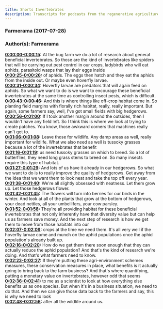```yaml
---
title: Shorts Invertebrates
description: Transcripts for podcasts from the regenerative agriculture space. Search and find episodes and timestamps.
---
```


### Farmerama  (2017-07-28)  
### Author(s): Farmerama  

**[0:00:00-0:00:15](https://soundcloud.com/farmerama-radio/shorts-invertebrates#t=0:00:00):**  At the bug farm we do a lot of research about general beneficial invertebrates.  So those are the kind of invertebrates like spiders that will be carrying out pest control  in our crops, ladybirds who will eat aphids, parasitoid wasps that lay their eggs inside  
**[0:00:25-0:00:26](https://soundcloud.com/farmerama-radio/shorts-invertebrates#t=0:00:25):**  of aphids.  The eggs then hatch and they eat the aphids from the inside out.  Or maybe even hoverfly larvae.  
**[0:00:31-0:00:34](https://soundcloud.com/farmerama-radio/shorts-invertebrates#t=0:00:31):**  Hoverfly larvae are predators that will again feed on aphids.  So what we want to do is we want to encourage these beneficial invertebrates at the same  time as controlling insect pests, which is difficult.  
**[0:00:43-0:00:46](https://soundcloud.com/farmerama-radio/shorts-invertebrates#t=0:00:43):**  And this is where things like off-crop habitat come in.  So planting field margins with florally rich habitat, really, really important.  But again, some farmers say, well, I've got small fields with big hedgerows.  
**[0:00:56-0:01:00](https://soundcloud.com/farmerama-radio/shorts-invertebrates#t=0:00:56):**  If I took another margin around the outsides, then I wouldn't have any field left.  So I think this is where we look at trying to create patches.  You know, those awkward corners that machines really can't get to.  
**[0:01:06-0:01:08](https://soundcloud.com/farmerama-radio/shorts-invertebrates#t=0:01:06):**  Leave those for wildlife.  Any damp areas as well, really important for wildlife.  What we also need as well is tussoky grasses because a lot of the invertebrates that benefit  
**[0:01:16-0:01:19](https://soundcloud.com/farmerama-radio/shorts-invertebrates#t=0:01:16):**  us need tussoky grasses on which to breed.  So a lot of butterflies, they need long grass stems to breed on.  So many insects require this type of habitat.  
**[0:01:27-0:01:29](https://soundcloud.com/farmerama-radio/shorts-invertebrates#t=0:01:27):**  And lots of us have it already in our hedgerows.  So what we want to do is to really improve the quality of hedgerows.  Get away from the idea that we want them to look neat and take the top off every year.  
**[0:01:38-0:01:40](https://soundcloud.com/farmerama-radio/shorts-invertebrates#t=0:01:38):**  We're all slightly obsessed with neatness.  Let them grow up.  Let those hedgerows flower.  
**[0:01:42-0:01:45](https://soundcloud.com/farmerama-radio/shorts-invertebrates#t=0:01:42):**  The flowers will turn into berries for our birds in the winter.  And look at all of the plants that grow at the bottom of hedgerows, your dead nettles,  all your umbellifers, your cow parsley.  
**[0:01:52-0:01:58](https://soundcloud.com/farmerama-radio/shorts-invertebrates#t=0:01:52):**  They're all providing habitat for these beneficial invertebrates that not only inherently have  that diversity value but can help us as farmers save money.  And the next step of research is how we get them to move from those habitats into our  
**[0:02:07-0:02:09](https://soundcloud.com/farmerama-radio/shorts-invertebrates#t=0:02:07):**  crops at the time we need them.  It's all very well if the hoverfly larvae come and munch on the aphid populations once  the aphid population's already built up.  
**[0:02:16-0:02:20](https://soundcloud.com/farmerama-radio/shorts-invertebrates#t=0:02:16):**  How do we get them there soon enough that they can actually reduce the aphid population?  And that's the kind of research we're doing.  And that's what farmers need to know.  
**[0:02:23-0:02:27](https://soundcloud.com/farmerama-radio/shorts-invertebrates#t=0:02:23):**  If they're putting these agri-environment schemes measures, these conservation measures  in place, what benefits is it actually going to bring back to the farm business?  And that's where quantifying, putting a monetary value on invertebrates, however odd that seems  
**[0:02:36-0:02:41](https://soundcloud.com/farmerama-radio/shorts-invertebrates#t=0:02:36):**  to me as a scientist to look at how everything else benefits us as one species.  But when it's in a business situation, we need to do that.  And then we can give those data back to the farmers and say, this is why we need to look  
**[0:02:48-0:02:56](https://soundcloud.com/farmerama-radio/shorts-invertebrates#t=0:02:48):**  after all the wildlife around us.  